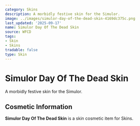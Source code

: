 ```yaml
---
category: Skins
description: A morbidly festive skin for the Simulor.
image: ../images/simulor-day-of-the-dead-skin-4169dc375c.png
last_updated: '2025-09-17'
name: Simulor Day Of The Dead Skin
source: WFCD
tags:
- Skin
- Skins
tradable: false
type: Skin
---
```


# Simulor Day Of The Dead Skin

A morbidly festive skin for the Simulor.

## Cosmetic Information

**Simulor Day Of The Dead Skin** is a skin cosmetic item for Skins.

